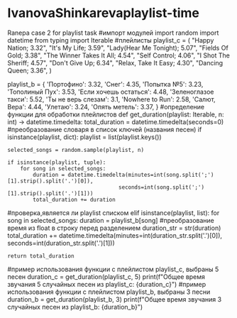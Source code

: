 # IvanovaShinkarevaplaylist-time
Ranepa case 2 for playlist task
#импорт модулей 
import random
import datetime
from typing import Iterable
#плейлисты 
playlist_c = (
 "Happy Nation; 3.32",
 "It's My Life; 3.59",
 "Lady(Hear Me Tonight); 5.07",
 "Fields Of Gold; 3.38",
 "The Winner Takes It All; 4.54",
 "Self Control; 4.06",
 "I Shot The Sheriff; 4.57",
 "Don't Give Up; 6.34",
 "Relax, Take It Easy; 4.30",
 "Dancing Queen; 3.36",
)

playlist_b = {
 'Портофино': 3.32,
 'Снег': 4.35,
 'Попытка №5': 3.23,
 'Тополиный Пух': 3.53,
 'Если хочешь остаться': 4.48,
 'Зеленоглазое такси': 5.52,
 'Ты не верь слезам': 3.1,
 'Nowhere to Run': 2.58,
 'Салют, Вера': 4.44,
 'Улетаю': 3.24,
 'Опять метель': 3.37,
 }
 #определение функции для обработки плейлистов
def get_duration(playlist: Iterable, n: int) -> datetime.timedelta:
    total_duration = datetime.timedelta(seconds=0)
#преобразование словаря в список ключей (названия песен)
    if isinstance(playlist, dict):
        playlist = list(playlist.keys())

    selected_songs = random.sample(playlist, n)

    if isinstance(playlist, tuple):
        for song in selected_songs:
            duration = datetime.timedelta(minutes=int(song.split(';')[1].strip().split('.')[0]),
                                       seconds=int(song.split(';')[1].strip().split('.')[1]))
            total_duration += duration
#проверка,является ли playlist списком
    elif isinstance(playlist, list): 
    for song in selected_songs:
            duration = playlist_b[song]
#преобразование время из float в строку перед разделением
            duration_str = str(duration)
            total_duration += datetime.timedelta(minutes=int(duration_str.split('.')[0]),
                                       seconds=int(duration_str.split('.')[1]))

    return total_duration
#пример использования функции с плейлистом playlist_c, выбраны 5 песен
duration_c = get_duration(playlist_c, 5)
print(f"Общее время звучания 5 случайных песен из playlist_c: {duration_c}")
#пример использования функции с плейлистом playlist_b, выбраны 3 песни 
duration_b = get_duration(playlist_b, 3)
print(f"Общее время звучания 3 случайных песен из playlist_b: {duration_b}")





